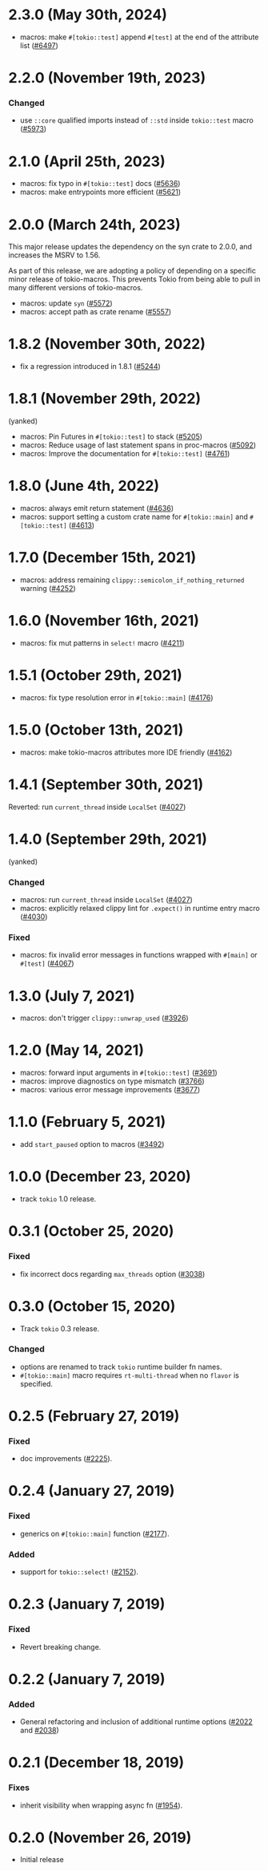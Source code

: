 # 2.3.0 (May 30th, 2024)

- macros: make `#[tokio::test]` append `#[test]` at the end of the attribute list ([#6497])

[#6497]: https://github.com/tokio-rs/tokio/pull/6497

# 2.2.0 (November 19th, 2023)

### Changed

- use `::core` qualified imports instead of `::std` inside `tokio::test` macro ([#5973])

[#5973]: https://github.com/tokio-rs/tokio/pull/5973

# 2.1.0 (April 25th, 2023)

- macros: fix typo in `#[tokio::test]` docs ([#5636])
- macros: make entrypoints more efficient ([#5621])

[#5621]: https://github.com/tokio-rs/tokio/pull/5621
[#5636]: https://github.com/tokio-rs/tokio/pull/5636

# 2.0.0 (March 24th, 2023)

This major release updates the dependency on the syn crate to 2.0.0, and
increases the MSRV to 1.56.

As part of this release, we are adopting a policy of depending on a specific minor
release of tokio-macros. This prevents Tokio from being able to pull in many different
versions of tokio-macros.

- macros: update `syn` ([#5572])
- macros: accept path as crate rename ([#5557])

[#5572]: https://github.com/tokio-rs/tokio/pull/5572
[#5557]: https://github.com/tokio-rs/tokio/pull/5557

# 1.8.2 (November 30th, 2022)

- fix a regression introduced in 1.8.1 ([#5244])

[#5244]: https://github.com/tokio-rs/tokio/pull/5244

# 1.8.1 (November 29th, 2022)

(yanked)

- macros: Pin Futures in `#[tokio::test]` to stack ([#5205])
- macros: Reduce usage of last statement spans in proc-macros ([#5092])
- macros: Improve the documentation for `#[tokio::test]` ([#4761])

[#5205]: https://github.com/tokio-rs/tokio/pull/5205
[#5092]: https://github.com/tokio-rs/tokio/pull/5092
[#4761]: https://github.com/tokio-rs/tokio/pull/4761

# 1.8.0 (June 4th, 2022)

- macros: always emit return statement ([#4636])
- macros: support setting a custom crate name for `#[tokio::main]` and `#[tokio::test]` ([#4613])

[#4613]: https://github.com/tokio-rs/tokio/pull/4613
[#4636]: https://github.com/tokio-rs/tokio/pull/4636

# 1.7.0 (December 15th, 2021)

- macros: address remaining `clippy::semicolon_if_nothing_returned` warning ([#4252])

[#4252]: https://github.com/tokio-rs/tokio/pull/4252

# 1.6.0 (November 16th, 2021)

- macros: fix mut patterns in `select!` macro ([#4211])

[#4211]: https://github.com/tokio-rs/tokio/pull/4211

# 1.5.1 (October 29th, 2021)

- macros: fix type resolution error in `#[tokio::main]` ([#4176])

[#4176]: https://github.com/tokio-rs/tokio/pull/4176

# 1.5.0 (October 13th, 2021)

- macros: make tokio-macros attributes more IDE friendly ([#4162])

[#4162]: https://github.com/tokio-rs/tokio/pull/4162

# 1.4.1 (September 30th, 2021)

Reverted: run `current_thread` inside `LocalSet` ([#4027])

# 1.4.0 (September 29th, 2021)

(yanked)

### Changed

- macros: run `current_thread` inside `LocalSet` ([#4027])
- macros: explicitly relaxed clippy lint for `.expect()` in runtime entry macro ([#4030])

### Fixed

- macros: fix invalid error messages in functions wrapped with `#[main]` or `#[test]` ([#4067])

[#4027]: https://github.com/tokio-rs/tokio/pull/4027
[#4030]: https://github.com/tokio-rs/tokio/pull/4030
[#4067]: https://github.com/tokio-rs/tokio/pull/4067

# 1.3.0 (July 7, 2021)

- macros: don't trigger `clippy::unwrap_used` ([#3926])

[#3926]: https://github.com/tokio-rs/tokio/pull/3926

# 1.2.0 (May 14, 2021)

- macros: forward input arguments in `#[tokio::test]` ([#3691])
- macros: improve diagnostics on type mismatch ([#3766])
- macros: various error message improvements ([#3677])

[#3677]: https://github.com/tokio-rs/tokio/pull/3677
[#3691]: https://github.com/tokio-rs/tokio/pull/3691
[#3766]: https://github.com/tokio-rs/tokio/pull/3766

# 1.1.0 (February 5, 2021)

- add `start_paused` option to macros ([#3492])

# 1.0.0 (December 23, 2020)

- track `tokio` 1.0 release.

# 0.3.1 (October 25, 2020)

### Fixed

- fix incorrect docs regarding `max_threads` option ([#3038])

# 0.3.0 (October 15, 2020)

- Track `tokio` 0.3 release.

### Changed
- options are renamed to track `tokio` runtime builder fn names.
- `#[tokio::main]` macro requires `rt-multi-thread` when no `flavor` is specified.

# 0.2.5 (February 27, 2019)

### Fixed
- doc improvements ([#2225]).

# 0.2.4 (January 27, 2019)

### Fixed
- generics on `#[tokio::main]` function ([#2177]).

### Added
- support for `tokio::select!` ([#2152]).

# 0.2.3 (January 7, 2019)

### Fixed
- Revert breaking change.

# 0.2.2 (January 7, 2019)

### Added
- General refactoring and inclusion of additional runtime options ([#2022] and [#2038])

# 0.2.1 (December 18, 2019)

### Fixes
- inherit visibility when wrapping async fn ([#1954]).

# 0.2.0 (November 26, 2019)

- Initial release

[#1954]: https://github.com/tokio-rs/tokio/pull/1954
[#2022]: https://github.com/tokio-rs/tokio/pull/2022
[#2038]: https://github.com/tokio-rs/tokio/pull/2038
[#2152]: https://github.com/tokio-rs/tokio/pull/2152
[#2177]: https://github.com/tokio-rs/tokio/pull/2177
[#2225]: https://github.com/tokio-rs/tokio/pull/2225
[#3038]: https://github.com/tokio-rs/tokio/pull/3038
[#3492]: https://github.com/tokio-rs/tokio/pull/3492
